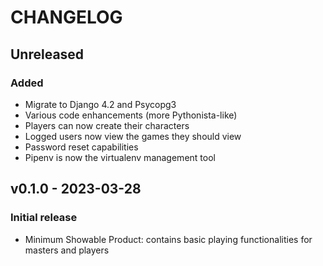 # CHANGELOG

## Unreleased

### Added
* Migrate to Django 4.2 and Psycopg3
* Various code enhancements (more Pythonista-like)
* Players can now create their characters
* Logged users now view the games they should view
* Password reset capabilities
* Pipenv is now the virtualenv management tool

## v0.1.0 - 2023-03-28

### Initial release
* Minimum Showable Product: contains basic playing functionalities for masters and players
